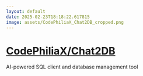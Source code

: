 ```yaml
---
layout: default
date: 2025-02-23T18:18:22.617815
image: assets/CodePhiliaX_Chat2DB_cropped.png
---
```


# [CodePhiliaX/Chat2DB](https://github.com/CodePhiliaX/Chat2DB)

AI-powered SQL client and database management tool
